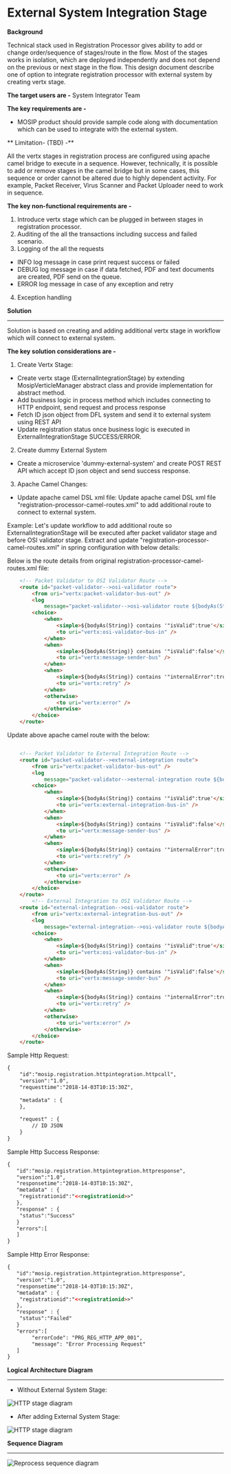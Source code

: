 
# External System Integration Stage 

**Background**

Technical stack used in Registration Processor gives ability to add or change order/sequence of stages/route in the flow. Most of the stages works in isolation, which are deployed independently and does not depend on the previous or next stage in the flow. This design document describe one of option to integrate registration processor with external system by creating vertx stage. 

**The target users are -**
System Integrator Team

**The key requirements are -**
-	MOSIP product should provide sample code along with documentation which can be used to integrate with the external system.

** Limitation- (TBD) -**

All the vertx stages in registration process are configured using apache camel bridge to execute in a sequence. However, technically, it is possible to add or remove stages in the camel bridge but in some cases, this sequence or order cannot be altered due to highly dependent activity. For example, Packet Receiver, Virus Scanner and Packet Uploader need to work in sequence. 

**The key non-functional requirements are -**
1.	Introduce vertx stage which can be plugged in between stages in registration processor.
2.  Auditing of the all the transactions including success and failed scenario.
3.	Logging of the all the requests
- 	INFO log message in case print request success or failed
- 	DEBUG log message in case if data fetched, PDF and text documents are created, PDF send on the queue.
- 	ERROR log message in case of any exception and retry
4.	Exception handling


**Solution**

------------

Solution is based on creating and adding additional vertx stage in workflow which will connect to external system.

**The key solution considerations are -**
1.	Create Vertx Stage:
- Create vertx stage (ExternalIntegrationStage) by extending MosipVerticleManager abstract class and provide implementation for abstract method. 
- Add business logic in process method which includes connecting to HTTP endpoint, send request and process response
- Fetch ID json object from DFL system and send it to external system using REST API
- Update registration status once business logic is executed in ExternalIntegrationStage SUCCESS/ERROR.

2.  Create dummy External System
- Create a microservice 'dummy-external-system' and create POST REST API which accept ID json object and send success response.

3.	Apache Camel Changes:
- 	Update apache camel DSL xml file:
Update apache camel DSL xml file "registration-processor-camel-routes.xml" to add additional route to connect to external system. 

Example: Let's update workflow to add additional route so ExternalIntegrationStage will be executed after packet validator stage and before OSI validator stage. Extract and update "registration-processor-camel-routes.xml" in spring configuration with below details:
	
Below is the route details from original registration-processor-camel-routes.xml file:

```html
	<!-- Packet Validator to OSI Validator Route -->
	<route id="packet-validator-->osi-validator route">
		<from uri="vertx:packet-validator-bus-out" />
		<log
			message="packet-validator-->osi-validator route ${bodyAs(String)}" />
		<choice>
			<when>
				<simple>${bodyAs(String)} contains '"isValid":true'</simple>
				<to uri="vertx:osi-validator-bus-in" />
			</when>
			<when>
				<simple>${bodyAs(String)} contains '"isValid":false'</simple>
				<to uri="vertx:message-sender-bus" />
			</when>
			<when>
				<simple>${bodyAs(String)} contains '"internalError":true'</simple>
				<to uri="vertx:retry" />
			</when>
			<otherwise>
				<to uri="vertx:error" />
			</otherwise>
		</choice>
	</route>
```
Update above apache camel route with the below:

```html

	<!-- Packet Validator to External Integration Route -->
	<route id="packet-validator-->external-integration route">
		<from uri="vertx:packet-validator-bus-out" />
		<log
			message="packet-validator-->external-integration route ${bodyAs(String)}" />
		<choice>
			<when>
				<simple>${bodyAs(String)} contains '"isValid":true'</simple>
				<to uri="vertx:external-integration-bus-in" />
			</when>
			<when>
				<simple>${bodyAs(String)} contains '"isValid":false'</simple>
				<to uri="vertx:message-sender-bus" />
			</when>
			<when>
				<simple>${bodyAs(String)} contains '"internalError":true'</simple>
				<to uri="vertx:retry" />
			</when>
			<otherwise>
				<to uri="vertx:error" />
			</otherwise>
		</choice>
	</route>
		<!-- External Integration to OSI Validator Route -->
	<route id="external-integration-->osi-validator route">
		<from uri="vertx:external-integration-bus-out" />
		<log
			message="external-integration-->osi-validator route ${bodyAs(String)}" />
		<choice>
			<when>
				<simple>${bodyAs(String)} contains '"isValid":true'</simple>
				<to uri="vertx:osi-validator-bus-in" />
			</when>
			<when>
				<simple>${bodyAs(String)} contains '"isValid":false'</simple>
				<to uri="vertx:message-sender-bus" />
			</when>
			<when>
				<simple>${bodyAs(String)} contains '"internalError":true'</simple>
				<to uri="vertx:retry" />
			</when>
			<otherwise>
				<to uri="vertx:error" />
			</otherwise>
		</choice>
	</route>

```

Sample Http Request:

```html
{
	"id":"mosip.registration.httpintegration.httpcall",			
	"version":"1.0",	
	"requesttime":"2018-14-03T10:15:30Z",
	
	"metadata" : {
	},
	
	"request" : {
		// ID JSON
	}
}
```

Sample Http Success Response:

```html
{ 
   "id":"mosip.registration.httpintegration.httpresponse",			
   "version":"1.0",	
   "responsetime":"2018-14-03T10:15:30Z",
   "metadata" : {
   	"registrationid":"<<registrationid>>"
   },
   "response" : {
   	"status":"Success"
   }
   "errors":[
   ]
}
```
Sample Http Error Response:

```html
{ 
   "id":"mosip.registration.httpintegration.httpresponse",			
   "version":"1.0",	
   "responsetime":"2018-14-03T10:15:30Z",
   "metadata" : {
   	"registrationid":"<<registrationid>>"
   },
   "response" : {
   	"status":"Failed"
   }
   "errors":[
		"errorCode": "PRG_REG_HTTP_APP_001",
		"message": "Error Processing Request"
   ]
}
```

**Logical Architecture Diagram**



------------
- Without External System Stage:

![HTTP stage diagram](_images/registration_workflow_integration.png)

- After adding External System Stage:

![HTTP stage diagram](_images/registration_external_with_vertx_integration.png)


**Sequence Diagram**

------------

![Reprocess sequence diagram](_images/external_stage_seq_diagram.png) 
